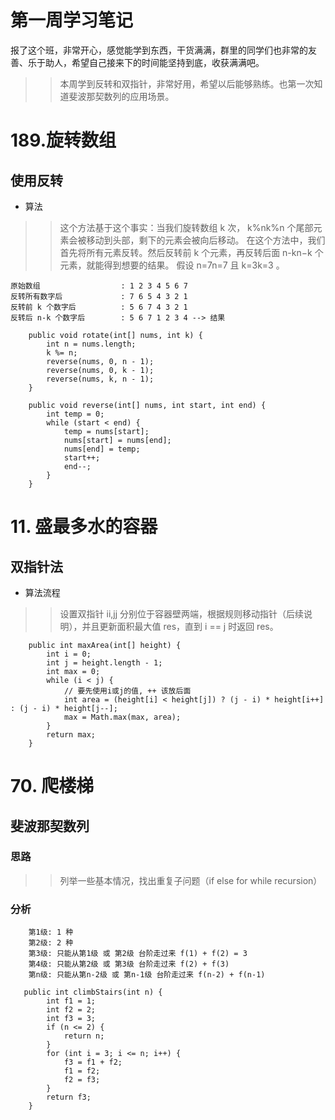 # 第一周学习笔记
报了这个班，非常开心，感觉能学到东西，干货满满，群里的同学们也非常的友善、乐于助人，希望自己接来下的时间能坚持到底，收获满满吧。
>> 本周学到反转和双指针，非常好用，希望以后能够熟练。也第一次知道斐波那契数列的应用场景。

# 189.旋转数组
## 使用反转
* 算法
>> 这个方法基于这个事实：当我们旋转数组 k 次， k\%nk%n 个尾部元素会被移动到头部，剩下的元素会被向后移动。
>> 在这个方法中，我们首先将所有元素反转。然后反转前 k 个元素，再反转后面 n-kn−k 个元素，就能得到想要的结果。
>> 假设 n=7n=7 且 k=3k=3 。
```
原始数组                  : 1 2 3 4 5 6 7
反转所有数字后             : 7 6 5 4 3 2 1
反转前 k 个数字后          : 5 6 7 4 3 2 1
反转后 n-k 个数字后        : 5 6 7 1 2 3 4 --> 结果
```
```
    public void rotate(int[] nums, int k) {
        int n = nums.length;
        k %= n;
        reverse(nums, 0, n - 1);
        reverse(nums, 0, k - 1);
        reverse(nums, k, n - 1);
    }

    public void reverse(int[] nums, int start, int end) {
        int temp = 0;
        while (start < end) {
            temp = nums[start];
            nums[start] = nums[end];
            nums[end] = temp;
            start++;
            end--;
        }
    }
```

# 11. 盛最多水的容器
## 双指针法
* 算法流程
>> 设置双指针 ii,jj 分别位于容器壁两端，根据规则移动指针（后续说明），并且更新面积最大值 res，直到 i == j 时返回 res。

```
    public int maxArea(int[] height) {
        int i = 0;
        int j = height.length - 1;
        int max = 0;
        while (i < j) {
            // 要先使用i或j的值, ++ 该放后面
            int area = (height[i] < height[j]) ? (j - i) * height[i++] : (j - i) * height[j--];
            max = Math.max(max, area);
        }
        return max;
    }
```

# 70. 爬楼梯
## 斐波那契数列
### 思路
>> 列举一些基本情况，找出重复子问题（if else for while recursion）
### 分析
```
    第1级: 1 种
    第2级: 2 种
    第3级: 只能从第1级 或 第2级 台阶走过来 f(1) + f(2) = 3
    第4级: 只能从第2级 或 第3级 台阶走过来 f(2) + f(3)
    第n级: 只能从第n-2级 或 第n-1级 台阶走过来 f(n-2) + f(n-1)
```
```
   public int climbStairs(int n) {
        int f1 = 1;
        int f2 = 2;
        int f3 = 3;
        if (n <= 2) {
            return n;
        }
        for (int i = 3; i <= n; i++) {
            f3 = f1 + f2;
            f1 = f2;
            f2 = f3;
        }
        return f3;
    }
```
